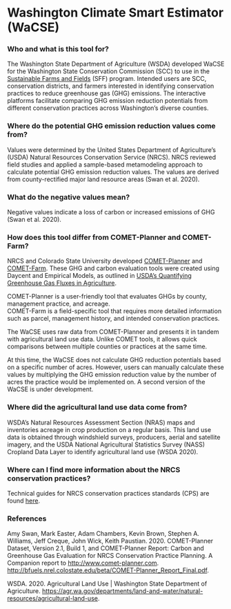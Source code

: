 
<!-- aboutWaCSE.md is generated from aboutWaCSE.Rmd. Please edit that file -->

# Washington Climate Smart Estimator (WaCSE)

### Who and what is this tool for?

The Washington State Department of Agriculture (WSDA) developed WaCSE
for the Washington State Conservation Commission (SCC) to use in the
[Sustainable Farms and Fields](https://www.scc.wa.gov/sff) (SFF)
program. Intended users are SCC, conservation districts, and farmers
interested in identifying conservation practices to reduce greenhouse
gas (GHG) emissions. The interactive platforms facilitate comparing GHG
emission reduction potentials from different conservation practices
across Washington’s diverse counties.

### Where do the potential GHG emission reduction values come from?

Values were determined by the United States Department of Agriculture’s
(USDA) Natural Resources Conservation Service (NRCS). NRCS reviewed
field studies and applied a sample-based metamodeling approach to
calculate potential GHG emission reduction values. The values are
derived from county-rectified major land resource areas (Swan et
al. 2020).

### What do the negative values mean?

Negative values indicate a loss of carbon or increased emissions of GHG
(Swan et al. 2020).

### How does this tool differ from COMET-Planner and COMET-Farm?

NRCS and Colorado State University developed
[COMET-Planner](http://comet-planner.com/) and
[COMET-Farm](http://comet-farm.com/). These GHG and carbon evaluation
tools were created using Daycent and Empirical Models, as outlined in
[USDA’s Quantifying Greenhouse Gas Fluxes in
Agriculture](https://www.usda.gov/sites/default/files/documents/USDATB1939_07072014.pdf).

COMET-Planner is a user-friendly tool that evaluates GHGs by county,
management practice, and acreage.  
COMET-Farm is a field-specific tool that requires more detailed
information such as parcel, management history, and intended
conservation practices.

The WaCSE uses raw data from COMET-Planner and presents it in tandem
with agricultural land use data. Unlike COMET tools, it allows quick
comparisons between multiple counties or practices at the same time.

At this time, the WaCSE does not calculate GHG reduction potentials
based on a specific number of acres. However, users can manually
calculate these values by multiplying the GHG emission reduction value
by the number of acres the practice would be implemented on. A second
version of the WaCSE is under development.

### Where did the agricultural land use data come from?

WSDA’s Natural Resources Assessment Section (NRAS) maps and inventories
acreage in crop production on a regular basis. This land use data is
obtained through windshield surveys, producers, aerial and satellite
imagery, and the USDA National Agricultural Statistics Survey (NASS)
Cropland Data Layer to identify agricultural land use (WSDA 2020).

### Where can I find more information about the NRCS conservation practices?

Technical guides for NRCS conservation practices standards (CPS) are
found
[here](https://www.nrcs.usda.gov/wps/portal/nrcs/main/national/technical/cp/).

### References

Amy Swan, Mark Easter, Adam Chambers, Kevin Brown, Stephen A. Williams,
Jeff Creque, John Wick, Keith Paustian. 2020. COMET-Planner Dataset,
Version 2.1, Build 1, and COMET-Planner Report: Carbon and Greenhouse
Gas Evaluation for NRCS Conservation Practice Planning. A Companion
report to <http://www.comet-planner.com>.
<http://bfuels.nrel.colostate.edu/beta/COMET-Planner_Report_Final.pdf>.

WSDA. 2020. Agricultural Land Use \| Washington State Department of
Agriculture.
<https://agr.wa.gov/departments/land-and-water/natural-resources/agricultural-land-use>.
